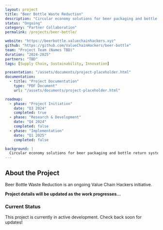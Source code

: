 ```yaml
---
layout: project
title: "Beer Bottle Waste Reduction"
description: "Circular economy solutions for beer packaging and bottle return systems"
status: "Ongoing"
category: "Partner Collaboration"
permalink: /projects/beer-bottle/

website: "https://beerbottle.valuechainhackers.xyz"
github: "https://github.com/ValueChainHackers/beer-bottle"
team: "Project Team (Names TBD)"
duration: "2024-2025"
partners: "TBD"
tags: [Supply Chain, Sustainability, Innovation]

presentation: "/assets/documents/project-placeholder.html"
documentation:
  - title: "Project Documentation"
    type: "PDF Document"
    url: "/assets/documents/project-placeholder.html"

roadmap:
  - phase: "Project Initiation"
    date: "Q3 2024"
    completed: true
  - phase: "Research & Development"
    date: "Q4 2024"
    completed: false
  - phase: "Implementation"
    date: "Q1 2025"
    completed: false

background: |
  Circular economy solutions for beer packaging and bottle return systems
---
```


## About the Project

Beer Bottle Waste Reduction is an ongoing Value Chain Hackers initiative.

**Project details will be updated as the work progresses...**

### Current Status

This project is currently in active development. Check back soon for updates!
